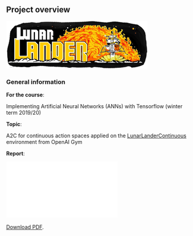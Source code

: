 ## Project overview

<img src="report_screenshots/arcade_logo.png" width="380">

### General information

**For the course**:

Implementing Artificial Neural Networks (ANNs) with Tensorflow (winter term 2019/20)

**Topic**:

A2C for continuous action spaces applied on the [LunarLanderContinuous][LLC] environment from OpenAI Gym  

**Report**:

<object data="report.pdf" type="application/pdf" width="700px" height="700px">
    <embed src="report.pdf">
        <p><a href="report.pdf">Download PDF</a>.</p>
    </embed>
</object>


[LLC]: https://gym.openai.com/envs/LunarLanderContinuous-v2/
